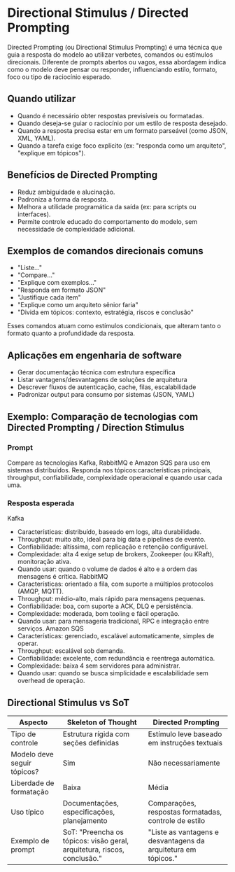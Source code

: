 # Directional Stimulus / Directed Prompting


Directed Prompting (ou Directional Stimulus Prompting) é uma técnica que guia a resposta do modelo ao utilizar verbetes, comandos ou estímulos direcionais. Diferente de prompts abertos ou vagos, essa abordagem indica como o modelo deve pensar ou responder, influenciando estilo, formato, foco ou tipo de raciocínio esperado.

## Quando utilizar

- Quando é necessário obter respostas previsíveis ou formatadas.
- Quando deseja-se guiar o raciocínio por um estilo de resposta desejado.
- Quando a resposta precisa estar em um formato parseável (como JSON, XML, YAML).
- Quando a tarefa exige foco explícito (ex: "responda como um arquiteto", "explique em tópicos").

## Benefícios de Directed Prompting
- Reduz ambiguidade e alucinação.
- Padroniza a forma da resposta.
- Melhora a utilidade programática da saída (ex: para scripts ou interfaces).
- Permite controle educado do comportamento do modelo, sem necessidade de complexidade adicional.


## Exemplos de comandos direcionais comuns
- "Liste..."
- "Compare..."
- "Explique com exemplos..."
- "Responda em formato JSON"
- "Justifique cada item"
- "Explique como um arquiteto sênior faria"
- "Divida em tópicos: contexto, estratégia, riscos e conclusão"

Esses comandos atuam como estímulos condicionais, que alteram tanto o formato quanto a profundidade da resposta.

## Aplicações em engenharia de software
- Gerar documentação técnica com estrutura específica
- Listar vantagens/desvantagens de soluções de arquitetura
- Descrever fluxos de autenticação, cache, filas, escalabilidade
- Padronizar output para consumo por sistemas (JSON, YAML)

## Exemplo: Comparação de tecnologias com Directed Prompting / Direction Stimulus

### Prompt

Compare as tecnologias Kafka, RabbitMQ e Amazon SQS para uso em sistemas distribuídos. Responda nos tópicos:características principais, throughput, confiabilidade, complexidade operacional e quando usar cada uma.

### Resposta esperada

Kafka
- Características: distribuído, baseado em logs, alta durabilidade.
- Throughput: muito alto, ideal para big data e pipelines de evento.
- Confiabilidade: altíssima, com replicação e retenção configurável.
- Complexidade: alta 4 exige setup de brokers, Zookeeper (ou KRaft), monitoração ativa.
- Quando usar: quando o volume de dados é alto e a ordem das mensagens é crítica.
RabbitMQ
- Características: orientado a fila, com suporte a múltiplos protocolos (AMQP, MQTT).
- Throughput: médio-alto, mais rápido para mensagens pequenas.
- Confiabilidade: boa, com suporte a ACK, DLQ e persistência.
- Complexidade: moderada, bom tooling e fácil operação.
- Quando usar: para mensageria tradicional, RPC e integração entre serviços.
Amazon SQS
- Características: gerenciado, escalável automaticamente, simples de operar.
- Throughput: escalável sob demanda.
- Confiabilidade: excelente, com redundância e reentrega automática.
- Complexidade: baixa 4 sem servidores para administrar.
- Quando usar: quando se busca simplicidade e escalabilidade sem overhead de operação.

## Directional Stimulus vs SoT

| Aspecto                    | Skeleton of Thought                                         | Directed Prompting                                      |
|----------------------------|-------------------------------------------------------------|---------------------------------------------------------|
| Tipo de controle           | Estrutura rígida com seções definidas                       | Estímulo leve baseado em instruções textuais            |
| Modelo deve seguir tópicos?| Sim                                                         | Não necessariamente                                     |
| Liberdade de formatação    | Baixa                                                       | Média                                                   |
| Uso típico                 | Documentações, especificações, planejamento                 | Comparações, respostas formatadas, controle de estilo   |
| Exemplo de prompt          | SoT: "Preencha os tópicos: visão geral, arquitetura, riscos, conclusão." | "Liste as vantagens e desvantagens da arquitetura em tópicos." |